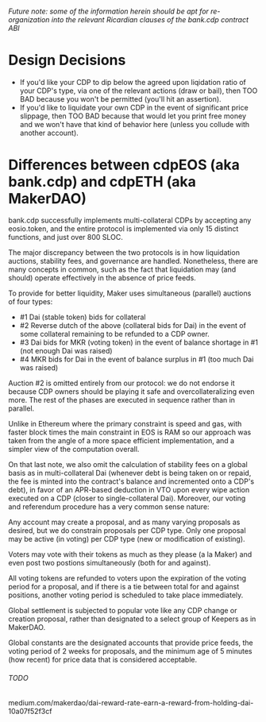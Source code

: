 
###### Future note: some of the information herein should be apt for re-organization into the relevant Ricardian clauses of the bank.cdp contract ABI

# Design Decisions 

* If you'd like your CDP to dip below the agreed upon liqidation ratio of your CDP's type, via one of the relevant actions (draw or bail), then TOO BAD because you won't be permitted (you'll hit an assertion).
* If you'd like to liquidate your own CDP in the event of significant price slippage, then TOO BAD because that would let you print free money and we won't have that kind of behavior here (unless you collude with another account).

# Differences between cdpEOS (aka bank.cdp) and cdpETH (aka MakerDAO)

bank.cdp successfully implements multi-collateral CDPs by accepting any eosio.token, and the entire protocol is implemented via only 15 distinct functions, and just over 800 SLOC. 

The major discrepancy between the two protocols is in how
liquidation auctions, stability fees, and governance are handled. Nonetheless, there are many concepts in common, such as the fact that liquidation may (and should) operate effectively in the absence of price feeds.

To provide for better liquidity, Maker uses simultaneous (parallel) auctions of four types:

* #1 Dai (stable token) bids for collateral
* #2 Reverse dutch of the above (collateral bids for Dai) in the event of some collateral remaining to be refunded to a CDP owner.
* #3 Dai bids for MKR (voting token) in the event of balance shortage in #1 (not enough Dai was raised)
* #4 MKR bids for Dai in the event of balance surplus in #1 (too much Dai was raised) 

Auction #2 is omitted entirely from our protocol: we do not endorse it because CDP owners should be playing it safe and overcollateralizing even more. The rest of the phases are executed in sequence rather than in parallel. 

Unlike in Ethereum where the primary constraint is speed and gas, with faster block times the main constraint in EOS is RAM so our approach was taken from the angle of a more space efficient implementation, and a simpler view of the computation overall. 

On that last note, we also omit the calculation of stability fees on a global basis as in multi-collateral Dai (whenever debt is being taken on or repaid, the fee is minted into the contract's balance and incremented onto a CDP's debt), in favor of an APR-based deduction in VTO upon every wipe action executed on a CDP (closer to single-collateral Dai). Moreover, our voting and referendum procedure has a very common sense nature:

Any account may create a proposal, and as many varying proposals as desired, but we do constrain proposals per CDP type. Only one proposal may be active (in voting) per CDP type (new or modification of existing).

Voters may vote with their tokens as much as they please (a la Maker) and even post two postions simultaneously (both for and against).

All voting tokens are refunded to voters upon the expiration of the voting period for a proposal, and if there is a tie between total for and against positions, another voting period is scheduled to take place immediately.

Global settlement is subjected to popular vote like any CDP change or creation proposal, rather than designated to a select group of Keepers as in MakerDAO.

Global constants are the designated accounts that provide price feeds, the voting period of 2 weeks for proposals, and the minimum age of 5 minutes (how recent) for price data that is considered acceptable. 

###### TODO
medium.com/makerdao/dai-reward-rate-earn-a-reward-from-holding-dai-10a07f52f3cf